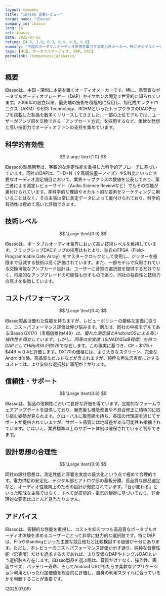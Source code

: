 ```yaml
---
layout: company
title: "iBasso 企業レビュー"
target_name: "iBasso"
company_id: ibasso
lang: ja
ref: ibasso
date: 2025-07-05
rating: [4.0, 1.0, 0.9, 0.4, 0.8, 0.9]
summary: "中国のポータブルオーディオ市場を牽引する実力派メーカー。特にデジタルオーディオプレーヤー（DAP）で高い評価を得ており、先進的なDACチップの採用や交換可能なアンプカード設計など、音質を追求する姿勢で知られる。優れた測定性能とビルドクオリティを比較的安価な価格で実現しており、FiioやAstell&Kernの強力なライバルと目されている。製品の基本性能は高いが、コストパフォーマンスの計算上は、より安価な代替品の存在によりスコアが伸び悩む側面もある。"
tags: [中国, ポータブルオーディオ, DAP, DAC]
permalink: /companies/ja/ibasso/
---
```


## 概要

iBassoは、中国・深圳に本拠を置くオーディオメーカーです。特に、高音質なポータブルオーディオプレーヤー（DAP）やイヤホンの開発で世界的に知られています。2006年の設立以来、最先端の技術を積極的に採用し、旭化成エレクトロニクス（AKM）やESS Technology、ROHMといったトップクラスのDACチップを搭載した製品を数多くリリースしてきました。一部の上位モデルでは、ユーザーがアンプ部を交換できる「アンプカード方式」を採用するなど、柔軟な発想と高い技術力でオーディオファンの支持を集めています。

## 科学的有効性

$$ \Large \text{1.0} $$

iBassoの製品開発は、客観的な測定性能を重視した科学的アプローチに基づいています。同社のDAPは、THD+N（全高調波歪＋ノイズ）やS/N比といった主要なオーディオ測定項目において、業界トップクラスの数値を公表しており、第三者による測定レビューサイト（Audio Science Reviewなど）でもその性能が裏付けられています。非科学的な理論やオカルト的な要素をマーケティングに用いることはなく、その主張は常に測定データによって裏付けられており、科学的有効性は極めて高いと評価できます。

## 技術レベル

$$ \Large \text{0.9} $$

iBassoは、ポータブルオーディオ業界において高い技術レベルを維持しています。フラッグシップDACチップの採用はもとより、独自のFPGA（Field-Programmable Gate Array）をマスタークロックとして使用し、ジッターを極限まで低減する技術は高く評価されています。また、一部モデルで採用されている交換可能なアンプカード設計は、ユーザーに音質の選択肢を提供するだけでなく、将来的なアップグレードの可能性も示すものであり、同社の独自性と技術力の高さを象徴しています。

## コストパフォーマンス

$$ \Large \text{0.4} $$

iBasso製品は優れた性能を持ちますが、レビューポリシーの厳格な定義に従うと、コストパフォーマンス評価は伸び悩みます。例えば、同社の中核モデルであるiBasso DX170（市場価格約$449）は、優れた測定値とAndroid OSによる高い操作性を両立しています。しかし、同等の忠実度（SINAD 105dB程度）を持つDAPとしてHiBy R3 IIが約$179で存在します。この事実に基づき、CP = $179 ÷ $449 ≒ 0.4と評価します。DX170の価格には、より大きなスクリーン、完全なAndroid体験、高品質なビルドなどが含まれますが、純粋な再生忠実度に対するコストでは、より安価な選択肢に軍配が上がります。

## 信頼性・サポート

$$ \Large \text{0.8} $$

iBassoは、製品の信頼性において良好な評価を得ています。定期的なファームウェアアップデートを提供しており、発売後も機能改善や不具合修正に積極的に取り組む姿勢が見られます。グローバルに販売網を持ち、各国の代理店を通じてサポートが提供されていますが、サポート品質には地域差がある可能性も指摘されています。とはいえ、業界標準以上のサポート体制は確保されていると判断できます。

## 設計思想の合理性

$$ \Large \text{0.9} $$

同社の設計思想は、測定性能と音響忠実度の最大化という点で極めて合理的です。電力供給の安定化、デジタル部とアナログ部の基板分離、高品質な部品選定など、オーディオ性能向上のための設計が徹底されています。「音が変わる」といった曖昧な主張ではなく、すべてが技術的・電気的根拠に基づいており、非合理的な要素はほとんど見当たりません。

## アドバイス

iBassoは、客観的な性能を重視し、コストを抑えつつも高品質なポータブルオーディオ体験を求めるユーザーにとって非常に魅力的な選択肢です。特にDAPは、FiioやShanlingといった主要な競合他社と比較検討する価値が十分にあります。ただし、本レビューのコストパフォーマンス評価が示す通り、純粋な音響性能（忠実度）だけを追求するのであれば、より安価なDAPやドングルDACという選択肢も存在します。iBasso製品を選ぶ際は、音質だけでなく、操作性、画面サイズ、バッテリー寿命、そしてAndroid OSがもたらす柔軟なアプリケーション利用といった付加価値を総合的に評価し、自身の利用スタイルに合っているかを判断することが重要です。

(2025.07.05)
